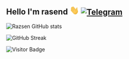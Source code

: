 ## Hello I'm rasend <img src="https://raw.githubusercontent.com/AnggaR96s/AnggaR96s/master/assets/Hi.gif" width="25px"> [![Telegram](https://img.shields.io/static/v1?label=Telegram&message=chat&color=990bff)](https://t.me/razs_19)

![Razsen GitHub stats](https://github-readme-stats.vercel.app/api?username=rasenss&show_icons=true&theme=radical)

![GitHub Streak](https://github-readme-streak-stats.herokuapp.com?user=rasenss&theme=neon-palenight&hide_border=true)

![Visitor Badge](https://visitor-badge.laobi.icu/badge?page_id=rasenss.rasenss)
<!---
rasenss/rasenss is a ✨ special ✨ repository because its `README.md` (this file) appears on your GitHub profile.
You can click the Preview link to take a look at your changes.
--->
